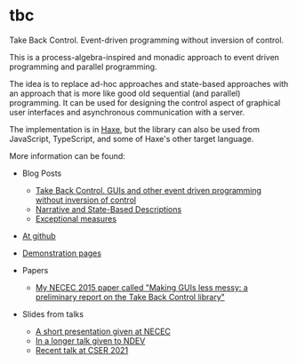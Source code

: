 # tbc
Take Back Control. Event-driven programming without inversion of control.

This is a process-algebra-inspired and monadic approach to event driven programming and parallel programming.

The idea is to replace ad-hoc approaches
and state-based approaches with an approach that is more like good old sequential (and parallel) programming. It can be used 
for designing the control aspect of graphical user interfaces and asynchronous communication with a server.

The implementation is in [Haxe](https://haxe.org/), but the library can also be used from JavaScript, TypeScript, and some of Haxe's other target language.

More information can be found:

* Blog Posts

	* [Take Back Control. GUIs and other event driven programming without inversion of control](http://sourcephile.blogspot.com/2015/05/take-back-control-guis-and-other-event.html)
	* [Narrative and State-Based Descriptions](http://sourcephile.blogspot.com/2016/12/narrative-and-state-based-descriptions.html)
	* [Exceptional measures](http://sourcephile.blogspot.com/2017/12/exceptions-in-tbc-library.html)

* [At github](https://github.com/theodore-norvell/tbc)
* [Demonstration pages](frontpage/index.html)
* Papers
    *  [My NECEC 2015 paper called "Making GUIs less messy: a preliminary report on the Take Back Control library"](http://www.engr.mun.ca/~theo/Publications/NECEC15-Norvell.pdf)

* Slides from talks
    * [A short presentation given at NECEC](http://www.engr.mun.ca/~theo/Publications/TBC-NECEC-2015-slides.pdf)
    * [In a longer talk given to NDEV](http://www.engr.mun.ca/~theo/Publications/Talk-for-NDev-on-TBC.pdf)
    * [Recent talk at CSER 2021](https://www.engr.mun.ca/~theo/Publications/TBC-Talk-for-CSER-2021.pdf)